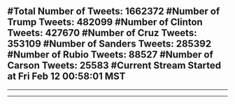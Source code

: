 #Total Number of Tweets: 1662372 
#Number of Trump Tweets: 482099
#Number of Clinton Tweets: 427670
#Number of Cruz Tweets: 353109
#Number of Sanders Tweets: 285392
#Number of Rubio Tweets: 88527
#Number of Carson Tweets: 25583
#Current Stream Started at Fri Feb 12 00:58:01 MST
---
---
---
